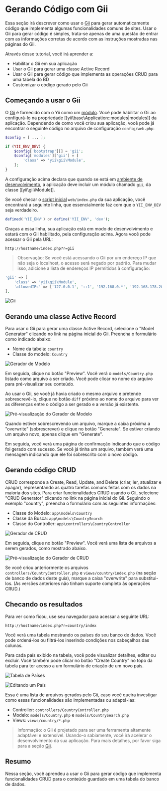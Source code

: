 Gerando Código com Gii
========================

Essa seção irá descrever como usar o [Gii](https://github.com/yiisoft/yii2-gii/blob/master/docs/guide-pt-BR/README.md) para  gerar automaticamente código que implementa algumas funcionalidades comuns de sites. Usar o Gii para gerar código é simples, trata-se apenas de uma questão de entrar com as informações corretas de acordo com as instruções mostradas nas páginas do Gii.

Através desse tutorial, você irá aprender a:

* Habilitar o Gii em sua aplicação
* Usar o Gii para gerar uma classe Active Record
* Usar o Gii para gerar código que implementa as operações CRUD para uma tabela do BD
* Customizar o código gerado pelo Gii


Começando a usar o Gii <span id="starting-gii"></span>
------------

O [Gii](https://github.com/yiisoft/yii2-gii/blob/master/docs/guide-pt-BR/README.md) é fornecido com o Yii como um [módulo](structure-modules.md). Você pode habilitar o Gii ao configurá-lo na propriedade [[yii\base\Application::modules|modules]] da aplicação. Dependendo de como você criou sua aplicação, você pode já encontrar o seguinte código no arquivo de configuração `config/web.php`:

```php
$config = [ ... ];

if (YII_ENV_DEV) {
    $config['bootstrap'][] = 'gii';
    $config['modules']['gii'] = [
        'class' => 'yii\gii\Module',
    ];
}
```

A configuração acima declara que quando se está em [ambiente de desenvolvimento](concept-configurations.md#environment-constants), a aplicação deve incluir um módulo chamado `gii`, da classe [[yii\gii\Module]].

Se você checar o [script inicial](structure-entry-scripts.md) `web/index.php` da sua aplicação, você encontrará a seguinte linha, que essencialmente faz com que o `YII_ENV_DEV` seja verdadeiro.

```php
defined('YII_ENV') or define('YII_ENV', 'dev');
```

Graças a essa linha, sua aplicação está em modo de desenvolvimento e estará com o Gii habilitado, pela configuração acima. Agora você pode acessar o Gii pela URL:

```
http://hostname/index.php?r=gii
```

> Observação: Se você está acessando o Gii por um endereço IP que não seja o localhost, o acesso será negado por padrão.
> Para mudar isso, adicione a lista de endereços IP permitidos à configuração:
>
```php
'gii' => [
    'class' => 'yii\gii\Module',
    'allowedIPs' => ['127.0.0.1', '::1', '192.168.0.*', '192.168.178.20'] // ajuste de acordo com suas necessidades
],
```

![Gii](images/start-gii.png)


Gerando uma classe Active Record <span id="generating-ar"></span>
---------------------------------

Para usar o Gii para gerar uma classe Active Record, selecione o "Model Generator" clicando no link na página inicial do Gii. Preencha o formulário como indicado abaixo:

* Nome da tabela: `country`
* Classe do modelo: `Country`

![Gerador de Modelo](images/start-gii-model.png)

Em seguida, clique no botão "Preview". Você verá o `models/Country.php` listado como arquivo a ser criado. Você pode clicar no nome do arquivo para pré-visualizar seu conteúdo.

Ao usar o Gii, se você já havia criado o mesmo arquivo e pretende sobrescrevê-lo, clique no botão `diff` próximo ao nome do arquivo para ver as diferenças entre o código a ser gerado e a versão já existente.

![Pré-visualização do Gerador de Modelo](images/start-gii-model-preview.png)

Quando estiver sobrescrevendo um arquivo, marque a caixa próxima a "overwrite" (sobrescrever) e clique no botão "Generate". Se estiver criando um arquivo novo, apenas clique em "Generate".

Em seguida, você verá uma página de confirmação indicando que o código foi gerado com sucesso. Se você já tinha um arquivo, também verá uma mensagem indicando que ele foi sobrescrito com o novo código.


Gerando código CRUD <span id="generating-crud"></span>
--------------------

CRUD corresponde a Create, Read, Update, and Delete (criar, ler, atualizar e apagar), representando as quatro tarefas comuns feitas com os dados na maioria dos sites. Para criar funcionalidades CRUD usando o Gii, selecione "CRUD Generator" clicando no link na página inicial do Gii. Seguindo o exemplo "country", preencha o formulário com as seguintes informações:

* Classe do Modelo: `app\models\Country`
* Classe da Busca: `app\models\CountrySearch`
* Classe do Controller: `app\controllers\CountryController`

![Gerador de CRUD](images/start-gii-crud.png)

Em seguida, clique no botão "Preview". Você verá uma lista de arquivos a serem gerados, como mostrado abaixo.

![Pré-visualização do Gerador de CRUD](images/start-gii-crud-preview.png)

Se você criou anteriormente os arquivos `controllers/CountryController.php` e
`views/country/index.php` (na seção de banco de dados deste guia), marque a caixa "overwrite" para substitui-los. (As versões anteriores não tinham suporte completo às operações CRUD.)


Checando os resultados <span id="trying-it-out"></span>
-------------

Para ver como ficou, use seu navegador para acessar a seguinte URL:

```
http://hostname/index.php?r=country/index
```

Você verá uma tabela mostrando os países do seu banco de dados. Você pode ordená-los ou filtrá-los inserindo condições nos cabeçalhos das colunas.

Para cada país exibido na tabela, você pode visualizar detalhes, editar ou excluir.
Você também pode clicar no botão “Create Country” no topo da tabela para ter acesso a um formulário de criação de um novo país.

![Tabela de Países](images/start-gii-country-grid.png)

![Editando um País](images/start-gii-country-update.png)

Essa é uma lista de arquivos gerados pelo Gii, caso você queira investigar como essas funcionalidades são implementadas ou adaptá-las:

* Controller: `controllers/CountryController.php`
* Modelo: `models/Country.php` e `models/CountrySearch.php`
* Views: `views/country/*.php`

> Informação: o Gii é projetado para ser uma ferramenta altamente adaptável e extensível. Usando-o sabiamente, você irá acelerar o desenvolvimento da sua aplicação. Para mais detalhes, por favor siga para a seção [Gii](https://github.com/yiisoft/yii2-gii/blob/master/docs/guide-pt-BR/README.md).


Resumo <span id="summary"></span>
-------

Nessa seção, você aprendeu a usar o Gii para gerar código que implementa funcionalidades CRUD para o conteúdo guardado em uma tabela do banco de dados.

